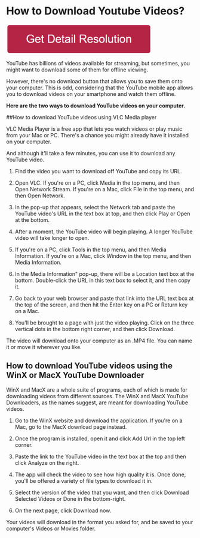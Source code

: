 # How to Download Youtube Videos?


[![how to download youtube videos](redd.png)](https://icncomputer.com/how-to-download-youtube-videos-on-pc-vlc/)


YouTube has billions of videos available for streaming, but sometimes, you might want to download some of them for offline viewing. 

However, there's no download button that allows you to save them onto your computer. This is odd, considering that the YouTube mobile app allows you to download videos on your smartphone and watch them offline.


**Here are the two ways to download YouTube videos on your computer.**

##How to download YouTube videos using VLC Media player 

VLC Media Player is a free app that lets you watch videos or play music from your Mac or PC. There's a chance you might already have it installed on your computer.

And although it'll take a few minutes, you can use it to download any YouTube video.

1. Find the video you want to download off YouTube and copy its URL.

2. Open VLC. If you're on a PC, click Media in the top menu, and then Open Network Stream. If you're on a Mac, click File in the top menu, and then Open Network.

3. In the pop-up that appears, select the Network tab and paste the YouTube video's URL in the text box at top, and then click Play or Open at the bottom.

4. After a moment, the YouTube video will begin playing. A longer YouTube video will take longer to open.

5. If you're on a PC, click Tools in the top menu, and then Media Information. If you're on a Mac, click Window in the top menu, and then Media Information.

6. In the Media Information" pop-up, there will be a Location text box at the bottom. Double-click the URL in this text box to select it, and then copy it.


7. Go back to your web browser and paste that link into the URL text box at the top of the screen, and then hit the Enter key on a PC or Return key on a Mac.

8. You'll be brought to a page with just the video playing. Click on the three vertical dots in the bottom right corner, and then click Download.

The video will download onto your computer as an .MP4 file. You can name it or move it wherever you like.


## How to download YouTube videos using the WinX or MacX YouTube Downloader
WinX and MacX are a whole suite of programs, each of which is made for downloading videos from different sources. The WinX and MacX YouTube Downloaders, as the names suggest, are meant for downloading YouTube videos.

1. Go to the WinX website and download the application. If you're on a Mac, go to the MacX download page instead.

2. Once the program is installed, open it and click Add Url in the top left corner.


3. Paste the link to the YouTube video in the text box at the top and then click Analyze on the right. 

4. The app will check the video to see how high quality it is. Once done, you'll be offered a variety of file types to download it in.

5. Select the version of the video that you want, and then click Download Selected Videos or Done in the bottom-right.

6. On the next page, click Download now.

Your videos will download in the format you asked for, and be saved to your computer's Videos or Movies folder.
